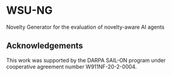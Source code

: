 # WSU-NG
Novelty Generator for the evaluation of novelty-aware AI agents

## Acknowledgements

This work was supported by the DARPA SAIL-ON program under cooperative agreement number W911NF-20-2-0004.

